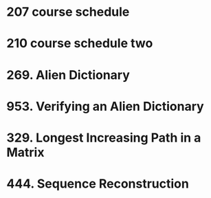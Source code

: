 # 207  course schedule
# 210  course schedule two 
# 269. Alien Dictionary
# 953. Verifying an Alien Dictionary 
# 329. Longest Increasing Path in a Matrix
# 444. Sequence Reconstruction
